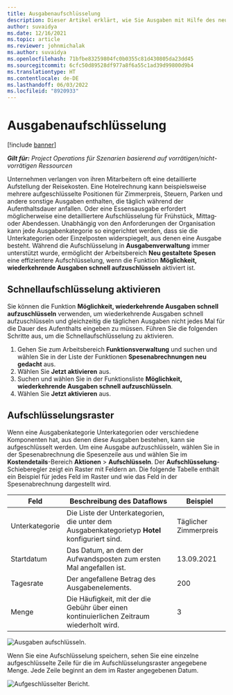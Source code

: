```yaml
---
title: Ausgabenaufschlüsselung
description: Dieser Artikel erklärt, wie Sie Ausgaben mit Hilfe des neu gestalteten Arbeitsbereichs Ausgaben aufschlüsseln können.
author: suvaidya
ms.date: 12/16/2021
ms.topic: article
ms.reviewer: johnmichalak
ms.author: suvaidya
ms.openlocfilehash: 71bfbe83259804fc0b0355c81d430805da23dd45
ms.sourcegitcommit: 6cfc50d89528df977a8f6a55c1ad39d99800d9b4
ms.translationtype: HT
ms.contentlocale: de-DE
ms.lasthandoff: 06/03/2022
ms.locfileid: "8920933"
---
```

# <a name="expense-itemization"></a>Ausgabenaufschlüsselung

[!include [banner](../includes/banner.md)]

_**Gilt für:** Project Operations für Szenarien basierend auf vorrätigen/nicht-vorrätigen Ressourcen_

Unternehmen verlangen von ihren Mitarbeitern oft eine detaillierte Aufstellung der Reisekosten. Eine Hotelrechnung kann beispielsweise mehrere aufgeschlüsselte Positionen für Zimmerpreis, Steuern, Parken und andere sonstige Ausgaben enthalten, die täglich während der Aufenthaltsdauer anfallen. Oder eine Essensausgabe erfordert möglicherweise eine detailliertere Aufschlüsselung für Frühstück, Mittag‑ oder Abendessen. Unabhängig von den Anforderungen der Organisation kann jede Ausgabenkategorie so eingerichtet werden, dass sie die Unterkategorien oder Einzelposten widerspiegelt, aus denen eine Ausgabe besteht. Während die Aufschlüsselung in **Ausgabenverwaltung** immer unterstützt wurde, ermöglicht der Arbeitsbereich **Neu gestaltete Spesen** eine effizientere Aufschlüsselung, wenn die Funktion **Möglichkeit, wiederkehrende Ausgaben schnell aufzuschlüsseln** aktiviert ist.  

## <a name="enable-quick-itemization"></a>Schnellaufschlüsselung aktivieren 

Sie können die Funktion **Möglichkeit, wiederkehrende Ausgaben schnell aufzuschlüsseln** verwenden, um wiederkehrende Ausgaben schnell aufzuschlüsseln und gleichzeitig die täglichen Ausgaben nicht jedes Mal für die Dauer des Aufenthalts eingeben zu müssen. Führen Sie die folgenden Schritte aus, um die Schnellaufschlüsselung zu aktivieren.

1. Gehen Sie zum Arbeitsbereich **Funktionsverwaltung** und suchen und wählen Sie in der Liste der Funktionen **Spesenabrechnungen neu gedacht** aus. 
2. Wählen Sie **Jetzt aktivieren** aus. 
3. Suchen und wählen Sie in der Funktionsliste **Möglichkeit, wiederkehrende Ausgaben schnell aufzuschlüsseln**.
4. Wählen Sie **Jetzt aktivieren** aus. 

## <a name="itemization-grid"></a>Aufschlüsselungsraster 

Wenn eine Ausgabenkategorie Unterkategorien oder verschiedene Komponenten hat, aus denen diese Ausgaben bestehen, kann sie aufgeschlüsselt werden. Um eine Ausgabe aufzuschlüsseln, wählen Sie in der Spesenabrechnung die Spesenzeile aus und wählen Sie im **Kostendetails**-Bereich **Aktionen** > **Aufschlüsseln**. Der **Aufschlüsselung**-Schieberegler zeigt ein Raster mit Feldern an. Die folgende Tabelle enthält ein Beispiel für jedes Feld im Raster und wie das Feld in der Spesenabrechnung dargestellt wird. 

|     Feld          |     Beschreibung des Dataflows                                                                                  |     Beispiel              |
|--------------------|--------------------------------------------------------------------------------------------------|--------------------------|
|     Unterkategorie    |     Die Liste der Unterkategorien, die unter dem Ausgabenkategorietyp **Hotel** konfiguriert sind.             |     Täglicher Zimmerpreis      |
|     Startdatum     |     Das Datum, an dem der Aufwandsposten zum ersten Mal angefallen ist.                                           |     13.09.2021           |
|     Tagesrate     |     Der angefallene Betrag des Ausgabenelements.                                                    |     200                  |
|     Menge       |     Die Häufigkeit, mit der die Gebühr über einen kontinuierlichen Zeitraum wiederholt wird.                       |     3                    |

![Ausgaben aufschlüsseln.](media/Itemization%20screen%201.png)

Wenn Sie eine Aufschlüsselung speichern, sehen Sie eine einzelne aufgeschlüsselte Zeile für die im Aufschlüsselungsraster angegebene Menge. Jede Zeile beginnt an dem im Raster angegebenen Datum.

![Aufgeschlüsselter Bericht.](media/Itemization%20screen%202.png)

